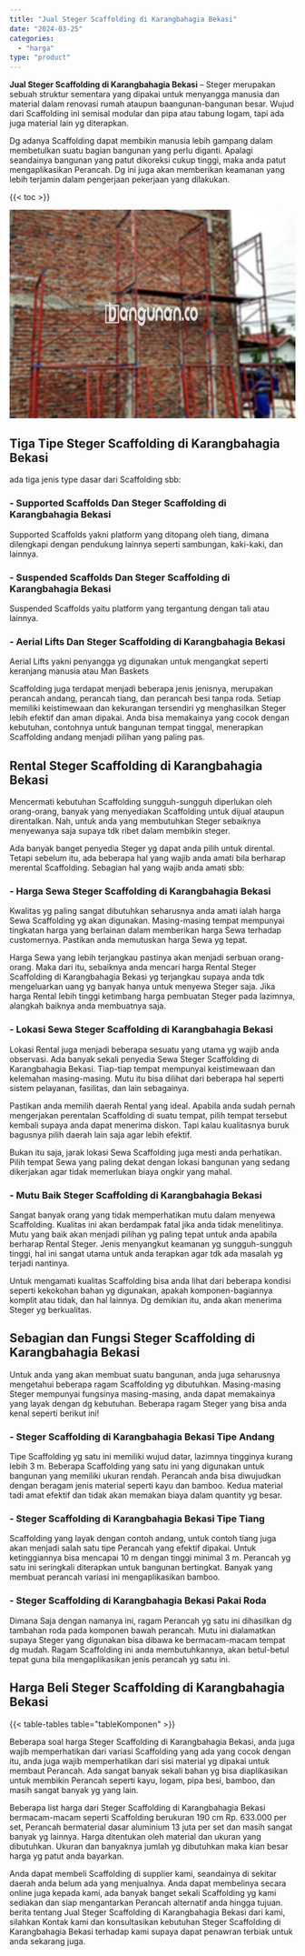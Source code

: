 ```yaml
---
title: "Jual Steger Scaffolding di Karangbahagia Bekasi"
date: "2024-03-25"
categories: 
  - "harga"
type: "product"
---
```


**Jual Steger Scaffolding di Karangbahagia Bekasi** – Steger merupakan sebuah struktur sementara yang dipakai untuk menyangga manusia dan material dalam renovasi rumah ataupun baangunan-bangunan besar. Wujud dari Scaffolding ini semisal modular dan pipa atau tabung logam, tapi ada juga material lain yg diterapkan.

Dg adanya Scaffolding dapat membikin manusia lebih gampang dalam membetulkan suatu bagian bangunan yang perlu diganti. Apalagi seandainya bangunan yang patut dikoreksi cukup tinggi, maka anda patut mengaplikasikan Perancah. Dg ini juga akan memberikan keamanan yang lebih terjamin dalam pengerjaan pekerjaan yang dilakukan.

{{< toc >}}

![Jual Steger Scaffolding di Karangbahagia Bekasi](/images/sewa-scaffolding-steger-31.png)

## Tiga Tipe Steger Scaffolding di Karangbahagia Bekasi

ada tiga jenis type dasar dari Scaffolding sbb:

### \- Supported Scaffolds Dan Steger Scaffolding di Karangbahagia Bekasi

Supported Scaffolds yakni platform yang ditopang oleh tiang, dimana dilengkapi dengan pendukung lainnya seperti sambungan, kaki-kaki, dan lainnya.

### \- Suspended Scaffolds Dan Steger Scaffolding di Karangbahagia Bekasi

Suspended Scaffolds yaitu platform yang tergantung dengan tali atau lainnya.

### \- Aerial Lifts Dan Steger Scaffolding di Karangbahagia Bekasi

Aerial Lifts yakni penyangga yg digunakan untuk mengangkat seperti keranjang manusia atau Man Baskets

Scaffolding juga terdapat menjadi beberapa jenis jenisnya, merupakan perancah andang, perancah tiang, dan perancah besi tanpa roda. Setiap memiliki keistimewaan dan kekurangan tersendiri yg menghasilkan Steger lebih efektif dan aman dipakai. Anda bisa memakainya yang cocok dengan kebutuhan, contohnya untuk bangunan tempat tinggal, menerapkan Scaffolding andang menjadi pilihan yang paling pas.

## Rental Steger Scaffolding di Karangbahagia Bekasi

Mencermati kebutuhan Scaffolding sungguh-sungguh diperlukan oleh orang-orang, banyak yang menyediakan Scaffolding untuk dijual ataupun direntalkan. Nah, untuk anda yang membutuhkan Steger sebaiknya menyewanya saja supaya tdk ribet dalam membikin steger.

Ada banyak banget penyedia Steger yg dapat anda pilih untuk dirental. Tetapi sebelum itu, ada beberapa hal yang wajib anda amati bila berharap merental Scaffolding. Sebagian hal yang wajib anda amati sbb:

### \- Harga Sewa Steger Scaffolding di Karangbahagia Bekasi

Kwalitas yg paling sangat dibutuhkan seharusnya anda amati ialah harga Sewa Scaffolding yg akan digunakan. Masing-masing tempat mempunyai tingkatan harga yang berlainan dalam memberikan harga Sewa terhadap customernya. Pastikan anda memutuskan harga Sewa yg tepat.

Harga Sewa yang lebih terjangkau pastinya akan menjadi serbuan orang-orang. Maka dari itu, sebaiknya anda mencari harga Rental Steger Scaffolding di Karangbahagia Bekasi yg terjangkau supaya anda tdk mengeluarkan uang yg banyak hanya untuk menyewa Steger saja. Jika harga Rental lebih tinggi ketimbang harga pembuatan Steger pada lazimnya, alangkah baiknya anda membuatnya saja.

### \- Lokasi Sewa Steger Scaffolding di Karangbahagia Bekasi

Lokasi Rental juga menjadi beberapa sesuatu yang utama yg wajib anda observasi. Ada banyak sekali penyedia Sewa Steger Scaffolding di Karangbahagia Bekasi. Tiap-tiap tempat mempunyai keistimewaan dan kelemahan masing-masing. Mutu itu bisa dilihat dari beberapa hal seperti sistem pelayanan, fasilitas, dan lain sebagainya.

Pastikan anda memilih daerah Rental yang ideal. Apabila anda sudah pernah mengerjakan perentalan Scaffolding di suatu tempat, pilih tempat tersebut kembali supaya anda dapat menerima diskon. Tapi kalau kualitasnya buruk bagusnya pilih daerah lain saja agar lebih efektif.

Bukan itu saja, jarak lokasi Sewa Scaffolding juga mesti anda perhatikan. Pilih tempat Sewa yang paling dekat dengan lokasi bangunan yang sedang dikerjakan agar tidak memerlukan biaya ongkir yang mahal.

### \- Mutu Baik Steger Scaffolding di Karangbahagia Bekasi

Sangat banyak orang yang tidak memperhatikan mutu dalam menyewa Scaffolding. Kualitas ini akan berdampak fatal jika anda tidak menelitinya. Mutu yang baik akan menjadi pilihan yg paling tepat untuk anda apabila berharap Rental Steger. Jenis menyangkut keamanan yg sungguh-sungguh tinggi, hal ini sangat utama untuk anda terapkan agar tdk ada masalah yg terjadi nantinya.

Untuk mengamati kualitas Scaffolding bisa anda lihat dari beberapa kondisi seperti kekokohan bahan yg digunakan, apakah komponen-bagiannya komplit atau tidak, dan hal lainnya. Dg demikian itu, anda akan menerima Steger yg berkualitas.

## Sebagian dan Fungsi Steger Scaffolding di Karangbahagia Bekasi

Untuk anda yang akan membuat suatu bangunan, anda juga seharusnya mengetahui beberapa ragam Scaffolding yg dibutuhkan. Masing-masing Steger mempunyai fungsinya masing-masing, anda dapat memakainya yang layak dengan dg kebutuhan. Beberapa ragam Steger yang bisa anda kenal seperti berikut ini!

### \- Steger Scaffolding di Karangbahagia Bekasi Tipe Andang

Tipe Scaffolding yg satu ini memiliki wujud datar, lazimnya tingginya kurang lebih 3 m. Beberapa Scaffolding yang satu ini yang digunakan untuk bangunan yang memiliki ukuran rendah. Perancah anda bisa diwujudkan dengan beragam jenis material seperti kayu dan bamboo. Kedua material tadi amat efektif dan tidak akan memakan biaya dalam quantity yg besar.

### \- Steger Scaffolding di Karangbahagia Bekasi Tipe Tiang

Scaffolding yang layak dengan contoh andang, untuk contoh tiang juga akan menjadi salah satu tipe Perancah yang efektif dipakai. Untuk ketinggiannya bisa mencapai 10 m dengan tinggi minimal 3 m. Perancah yg satu ini seringkali diterapkan untuk bangunan bertingkat. Banyak yang membuat perancah variasi ini mengaplikasikan bamboo.

### \- Steger Scaffolding di Karangbahagia Bekasi Pakai Roda

Dimana Saja dengan namanya ini, ragam Perancah yg satu ini dihasilkan dg tambahan roda pada komponen bawah perancah. Mutu ini dialamatkan supaya Steger yang digunakan bisa dibawa ke bermacam-macam tempat dg mudah. Ragam Scaffolding ini anda membutuhkannya, akan betul-betul tepat guna bila mengaplikasikan jenis perancah yg satu ini.

## Harga Beli Steger Scaffolding di Karangbahagia Bekasi

{{< table-tables table="tableKomponen" >}}

Beberapa soal harga Steger Scaffolding di Karangbahagia Bekasi, anda juga wajib memperhatikan dari variasi Scaffolding yang ada yang cocok dengan itu, anda juga wajib memperhatikan dari sisi material yg dipakai untuk membaut Perancah. Ada sangat banyak sekali bahan yg bisa diaplikasikan untuk membikin Perancah seperti kayu, logam, pipa besi, bamboo, dan masih sangat banyak yg yang lain.

Beberapa list harga dari Steger Scaffolding di Karangbahagia Bekasi bermacam-macam seperti Scaffolding berukuran 190 cm Rp. 633.000 per set, Perancah bermaterial dasar aluminium 13 juta per set dan masih sangat banyak yg lainnya. Harga ditentukan oleh material dan ukuran yang dibutuhkan. Ukuran dan banyaknya jumlah yg dibutuhkan maka kian besar harga yg patut anda bayarkan.

Anda dapat membeli Scaffolding di supplier kami, seandainya di sekitar daerah anda belum ada yang menjualnya. Anda dapat membelinya secara online juga kepada kami, ada banyak banget sekali Scaffolding yg kami sediakan dan siap mengantarkan Perancah alternatif anda hingga tujuan. berita tentang Jual Steger Scaffolding di Karangbahagia Bekasi dari kami, silahkan Kontak kami dan konsultasikan kebutuhan Steger Scaffolding di Karangbahagia Bekasi terhadap kami supaya dapat penawran terbiak untuk anda sekarang juga.
